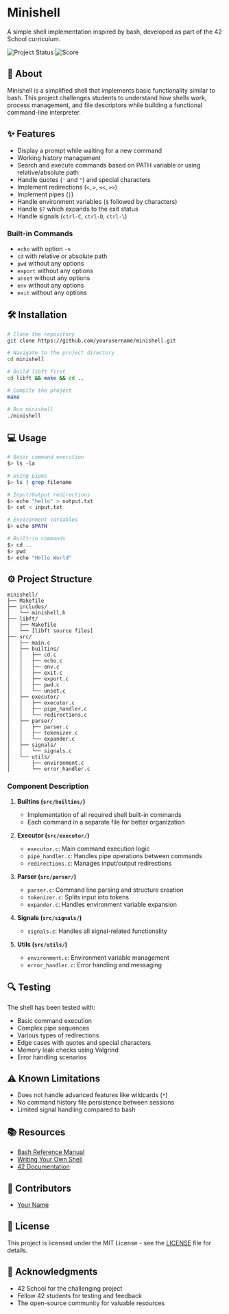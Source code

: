 # Minishell

A simple shell implementation inspired by bash, developed as part of the 42 School curriculum.

![Project Status](https://img.shields.io/badge/status-completed-success)
![Score](https://img.shields.io/badge/score-100%2F100-success)

## 📝 About

Minishell is a simplified shell that implements basic functionality similar to bash. This project challenges students to understand how shells work, process management, and file descriptors while building a functional command-line interpreter.

## ✨ Features

- Display a prompt while waiting for a new command
- Working history management
- Search and execute commands based on PATH variable or using relative/absolute path
- Handle quotes (`'` and `"`) and special characters
- Implement redirections (`<`, `>`, `<<`, `>>`)
- Implement pipes (`|`)
- Handle environment variables (`$` followed by characters)
- Handle `$?` which expands to the exit status
- Handle signals (`ctrl-C`, `ctrl-D`, `ctrl-\`)

### Built-in Commands

- `echo` with option `-n`
- `cd` with relative or absolute path
- `pwd` without any options
- `export` without any options
- `unset` without any options
- `env` without any options
- `exit` without any options

## 🛠️ Installation

```bash
# Clone the repository
git clone https://github.com/yourusername/minishell.git

# Navigate to the project directory
cd minishell

# Build libft first
cd libft && make && cd ..

# Compile the project
make

# Run minishell
./minishell
```

## 💻 Usage

```bash
# Basic command execution
$> ls -la

# Using pipes
$> ls | grep filename

# Input/Output redirections
$> echo "hello" > output.txt
$> cat < input.txt

# Environment variables
$> echo $PATH

# Built-in commands
$> cd ..
$> pwd
$> echo "Hello World"
```

## ⚙️ Project Structure

```
minishell/
├── Makefile
├── includes/
│   └── minishell.h
├── libft/
│   ├── Makefile
│   └── [libft source files]
├── src/
│   ├── main.c
│   ├── builtins/
│   │   ├── cd.c
│   │   ├── echo.c
│   │   ├── env.c
│   │   ├── exit.c
│   │   ├── export.c
│   │   ├── pwd.c
│   │   └── unset.c
│   ├── executor/
│   │   ├── executor.c
│   │   ├── pipe_handler.c
│   │   └── redirections.c
│   ├── parser/
│   │   ├── parser.c
│   │   ├── tokenizer.c
│   │   └── expander.c
│   ├── signals/
│   │   └── signals.c
│   └── utils/
│       ├── environment.c
│       └── error_handler.c
```

### Component Description

1. **Builtins (`src/builtins/`)**
   - Implementation of all required shell built-in commands
   - Each command in a separate file for better organization

2. **Executor (`src/executor/`)**
   - `executor.c`: Main command execution logic
   - `pipe_handler.c`: Handles pipe operations between commands
   - `redirections.c`: Manages input/output redirections

3. **Parser (`src/parser/`)**
   - `parser.c`: Command line parsing and structure creation
   - `tokenizer.c`: Splits input into tokens
   - `expander.c`: Handles environment variable expansion

4. **Signals (`src/signals/`)**
   - `signals.c`: Handles all signal-related functionality

5. **Utils (`src/utils/`)**
   - `environment.c`: Environment variable management
   - `error_handler.c`: Error handling and messaging

## 🔍 Testing

The shell has been tested with:
- Basic command execution
- Complex pipe sequences
- Various types of redirections
- Edge cases with quotes and special characters
- Memory leak checks using Valgrind
- Error handling scenarios

## ⚠️ Known Limitations

- Does not handle advanced features like wildcards (`*`)
- No command history file persistence between sessions
- Limited signal handling compared to bash

## 📚 Resources

- [Bash Reference Manual](https://www.gnu.org/software/bash/manual/bash.html)
- [Writing Your Own Shell](https://www.geeksforgeeks.org/making-linux-shell-c/)
- [42 Documentation](https://cdn.intra.42.fr/)

## 👥 Contributors

- [Your Name](https://github.com/NzolaKiampava)

## 📝 License

This project is licensed under the MIT License - see the [LICENSE](LICENSE) file for details.

## 🙏 Acknowledgments

- 42 School for the challenging project
- Fellow 42 students for testing and feedback
- The open-source community for valuable resources

